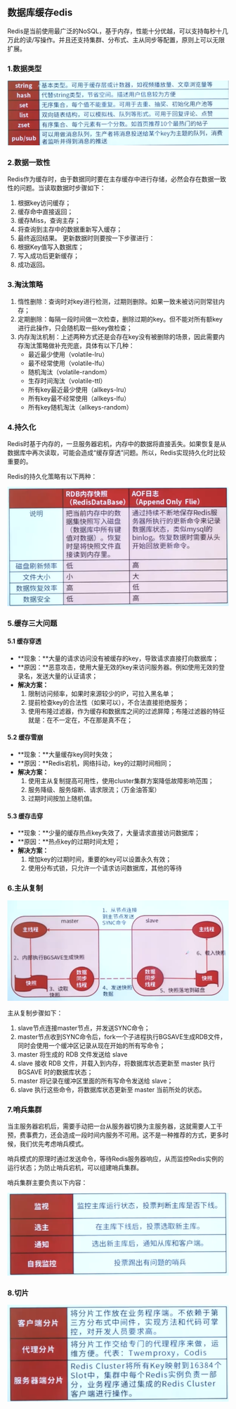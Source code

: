 ## 数据库缓存edis

Redis是当前使用最广泛的NoSQL，基于内存，性能十分优越，可以支持每秒十几万此的读/写操作。并且还支持集群、分布式、主从同步等配置，原则上可以无限扩展。

### 1.数据类型

<img src="/assets/imgs/architect/database/redis-types.png">

### 2.数据一致性

Redis作为缓存时，由于数据同时要在主存缓存中进行存储，必然会存在数据一致性的问题。当读取数据时步骤如下：
1. 根据key访问缓存；
2. 缓存命中直接返回；
3. 缓存Miss，查询主存；
4. 将查询到主存中的数据重新写入缓存；
5. 最终返回结果。
更新数据时则要按一下步骤进行：
1. 根据Key值写入数据库；
2. 写入成功后更新缓存；
3. 成功返回。

### 3.淘汰策略

1. 惰性删除：查询时对key进行检测，过期则删除。如果一致未被访问则常驻内存；
2. 定期删除：每隔一段时间做一次检查，删除过期的key。但不能对所有额key进行此操作，只会随机取一些key做检查；
3. 内存淘汰机制：上述两种方式还是会存在key没有被删除的场景，因此需要内存淘汰策略做补充兜底，具体有以下几种：
    * 最近最少使用（volatile-lru）
    * 最不经常使用（volatile-lfu）
    * 随机淘汰（volatile-random）
    * 生存时间淘汰（volatile-ttl）
    * 所有key最近最少使用（allkeys-lru）
    * 所有key最不经常使用（allkeys-lfu）
    * 所有key随机淘汰（allkeys-random）

### 4.持久化

Redis时基于内存的，一旦服务器宕机，内存中的数据将直接丢失。如果恢复是从数据库中再次读取，可能会造成“缓存穿透”问题。所以，Redis实现持久化时比较重要的。

Redis的持久化策略有以下两种：

<img src="/assets/imgs/architect/database/持久化策略.png">

### 5.缓存三大问题

#### 5.1 缓存穿透

* **现象：**大量的请求访问没有被缓存的key，导致请求直接打向数据库；
* **原因：**恶意攻击，使用大量无效的key来访问服务器。例如使用无效的登录名，发送大量的认证请求；
* **解决方案：**
    1. 限制访问频率，如果时来源较少的IP，可拉入黑名单；
    2. 提前检查key的合法性（如果可以），不合法直接拒绝服务；
    3. 使用布隆过滤器，作为缓存和数据库之间的过滤屏障；布隆过滤器的特征就是：在不一定在，不在那是真不在；

#### 5.2 缓存雪崩

* **现象：**大量缓存key同时失效；
* **原因：**Redis宕机，网络抖动，key的过期时间相同；
* **解决方案：**
    1. 使用主从复制提高可用性，使用cluster集群方案降低故障影响范围；
    2. 服务降级、服务熔断、请求限流；（万金油答案）
    2. 过期时间按加上随机值。

#### 5.3 缓存击穿

* **现象：**少量的缓存热点key失效了，大量请求直接访问数据库；
* **原因：**热点key的过期时间太短；
* **解决方案：**
    1. 增加key的过期时间，重要的key可以设置永久有效；
    2. 使用分布式锁，只允许一个请求访问数据库，其他的等待

### 6.主从复制

<img src="/assets/imgs/architect/database/redis-主从复制.png">

主从复制步骤如下：

1. slave节点连接master节点，并发送SYNC命令；
2. master节点收到SYNC命令后，fork一个子进程执行BGSAVE生成RDB文件，同时会使用一个缓冲区记录从现在开始的所有写命令；
3. master 将生成的 RDB 文件发送给 slave
4. slave 接收 RDB 文件，并载入到内存，将数据库状态更新至 master 执行 BGSAVE 时的数据库状态；
5. master 将记录在缓冲区里面的所有写命令发送给 slave；
6. slave 执行这些命令，将数据库状态更新至 master 当前所处的状态。

### 7.哨兵集群

当主服务器宕机后，需要手动把一台从服务器切换为主服务器，这就需要人工干预，费事费力，还会造成一段时间内服务不可用。这不是一种推荐的方式，更多时候，我们优先考虑哨兵模式。

哨兵模式的原理时通过发送命令，等待Redis服务器响应，从而监控Redis实例的运行状态；为防止哨兵宕机，可以组建哨兵集群。

哨兵集群主要负责以下内容：

<img src="/assets/imgs/architect/database/哨兵集群.png">

### 8.切片

<img src="/assets/imgs/architect/database/redis-切片.png">
